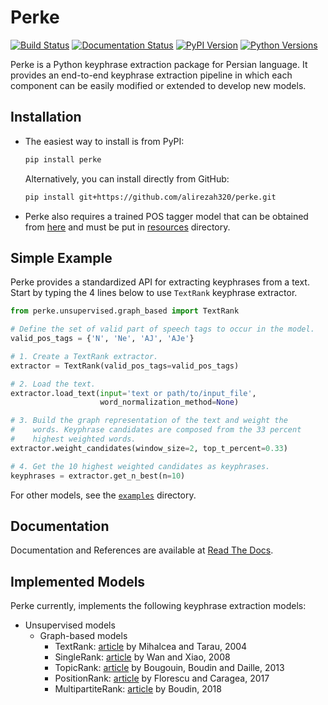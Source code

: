 # Perke
[![Build Status](https://travis-ci.com/alirezah320/perke.svg?branch=main)](https://travis-ci.com/alirezah320/perke)
[![Documentation Status](https://readthedocs.org/projects/perke/badge/?version=latest)](https://perke.readthedocs.io/en/latest/?badge=latest)
[![PyPI Version](https://img.shields.io/pypi/v/perke)](https://pypi.python.org/pypi/perke)
[![Python Versions](https://img.shields.io/pypi/pyversions/perke)](https://pypi.org/project/perke)

Perke is a Python keyphrase extraction package for Persian language. It 
provides an end-to-end keyphrase extraction pipeline in which each component 
can be easily modified or extended to develop new models.

## Installation
- The easiest way to install is from PyPI:
  ```bash
  pip install perke
  ```
  Alternatively, you can install directly from GitHub:
  ```bash
  pip install git+https://github.com/alirezah320/perke.git
  ```
- Perke also requires a trained POS tagger model that can be obtained from 
  [here](https://github.com/sobhe/hazm/releases/download/v0.5/resources-0.5.zip) and 
  must be put in 
  [resources](https://github.com/alirezah320/perke/tree/main/perke/resources) 
  directory.

## Simple Example
Perke provides a standardized API for extracting keyphrases from a text. Start 
by typing the 4 lines below to use `TextRank` keyphrase extractor. 


```python
from perke.unsupervised.graph_based import TextRank

# Define the set of valid part of speech tags to occur in the model.
valid_pos_tags = {'N', 'Ne', 'AJ', 'AJe'}

# 1. Create a TextRank extractor.
extractor = TextRank(valid_pos_tags=valid_pos_tags)

# 2. Load the text.
extractor.load_text(input='text or path/to/input_file',
                    word_normalization_method=None)

# 3. Build the graph representation of the text and weight the
#    words. Keyphrase candidates are composed from the 33 percent
#    highest weighted words.
extractor.weight_candidates(window_size=2, top_t_percent=0.33)

# 4. Get the 10 highest weighted candidates as keyphrases.
keyphrases = extractor.get_n_best(n=10)
```

For other models, see the 
[`examples`](https://github.com/alirezah320/perke/tree/main/examples) 
directory.

## Documentation
Documentation and References are available at 
[Read The Docs](https://perke.readthedocs.io). 

## Implemented Models
Perke currently, implements the following keyphrase extraction models:

- Unsupervised models
    - Graph-based models
        - TextRank: [article](http://www.aclweb.org/anthology/W04-3252.pdf) 
          by Mihalcea and Tarau, 2004
        - SingleRank: [article](https://www.aaai.org/Papers/AAAI/2008/AAAI08-136.pdf) 
          by Wan and Xiao, 2008
        - TopicRank: [article](http://aclweb.org/anthology/I13-1062.pdf) 
          by Bougouin, Boudin and Daille, 2013
        - PositionRank: [article](http://www.aclweb.org/anthology/P17-1102.pdf) 
          by Florescu and Caragea, 2017
        - MultipartiteRank: [article](https://www.aclweb.org/anthology/N18-2105.pdf) 
          by Boudin, 2018